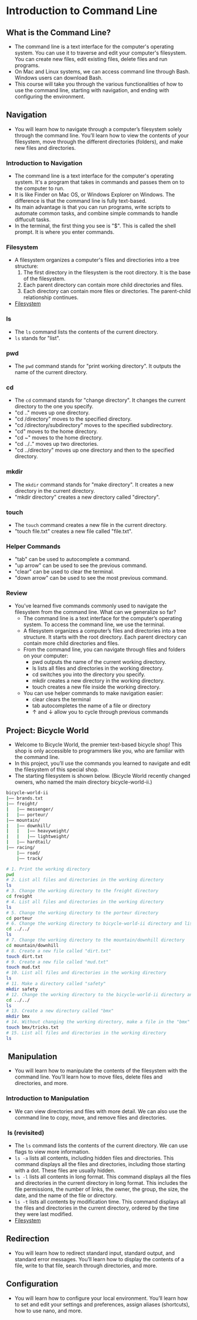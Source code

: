 # Introduction to Command Line

## What is the Command Line?

- The command line is a text interface for the computer's operating system. You can use it to traverse and edit your computer's filesystem. You can create new files, edit existing files, delete files and run programs.
- On Mac and Linux systems, we can access command line through Bash. Windows users can download Bash.
- This course will take you through the various functionalities of how to use the command line, starting with navigation, and ending with configuring the environment.

## Navigation

- You will learn how to navigate through a computer’s filesystem solely through the command line. You’ll learn how to view the contents of your filesystem, move through the different directories (folders), and make new files and directories.

### Introduction to Navigation

- The command line is a text interface for the computer's operating system. It's a program that takes in commands and passes them on to the computer to run.
- It is like Finder on Mac OS, or Windows Explorer on Windows. The difference is that the command line is fully text-based.
- Its main advantage is that you can run programs, write scripts to automate common tasks, and combine simple commands to handle diffucult tasks.
- In the terminal, the first thing you see is "$". This is called the shell prompt. It is where you enter commands.

### Filesystem

- A filesystem organizes a computer's files and directiories into a tree structure:
    1. The first directory in the filesystem is the root directory. It is the base of the filesystem.
    2. Each parent directory can contain more child directories and files.
    3. Each directory can contain more files or directories. The parent-child relationship continues.
- [Filesystem](filesystem.png)

### ls

- The `ls` command lists the contents of the current directory.
- `ls` stands for "list".

### pwd

- The `pwd` command stands for "print working directory". It outputs the name of the current directory.

### cd

- The `cd` command stands for "change directory". It changes the current directory to the one you specify.
- "cd .." moves up one directory.
- "cd /directory" moves to the specified directory.
- "cd /directory/subdirectory" moves to the specified subdirectory.
- "cd" moves to the home directory.
- "cd ~" moves to the home directory.
- "cd ../.." moves up two directories.
- "cd ../directory" moves up one directory and then to the specified directory.

### mkdir

- The `mkdir` command stands for "make directory". It creates a new directory in the current directory.
- "mkdir directory" creates a new directory called "directory".

### touch

- The `touch` command creates a new file in the current directory.
- "touch file.txt" creates a new file called "file.txt".

### Helper Commands

- "tab" can be used to autocomplete a command.
- "up arrow" can be used to see the previous command.
- "clear" can be used to clear the terminal.
- "down arrow" can be used to see the most previous command.

### Review

- You’ve learned five commands commonly used to navigate the filesystem from the command line. What can we generalize so far?
  - The command line is a text interface for the computer’s operating system. To access the command line, we use the terminal.
  - A filesystem organizes a computer’s files and directories into a tree structure. It starts with the root directory. Each parent directory can contain more child directories and files.
  - From the command line, you can navigate through files and folders on your computer:
    - pwd outputs the name of the current working directory.
    - ls lists all files and directories in the working directory.
    - cd switches you into the directory you specify.
    - mkdir creates a new directory in the working directory.
    - touch creates a new file inside the working directory.
  - You can use helper commands to make navigation easier:
    - clear clears the terminal
    - tab autocompletes the name of a file or directory
    - ↑ and ↓ allow you to cycle through previous commands

## Project: Bicycle World

- Welcome to Bicycle World, the premier text-based bicycle shop! This shop is only accessible to programmers like you, who are familiar with the command line.
- In this project, you’ll use the commands you learned to navigate and edit the filesystem of this special shop.
- The starting filesystem is shown below. (Bicycle World recently changed owners, who named the main directory bicycle-world-ii.)

```bash
bicycle-world-ii
|—— brands.txt
|—— freight/
|   |—— messenger/
|   |—— porteur/
|—— mountain/
|   |—— downhill/
|   |   |—— heavyweight/
|   |   |—— lightweight/
|   |—— hardtail/
|—— racing/
    |—— road/
    |—— track/
```

```bash
# 1. Print the working directory
pwd
# 2. List all files and directories in the working directory
ls
# 3. Change the working directory to the freight directory
cd freight
# 4. List all files and directories in the working directory
ls
# 5. Change the working directory to the porteur directory
cd porteur
# 6. Change the working directory to bicycle-world-ii directory and list all files and directories in the working directory
cd ../../
ls
# 7. Change the working directory to the mountain/downhill directory
cd mountain/downhill
# 8. Create a new file called "dirt.txt"
touch dirt.txt
# 9. Create a new file called "mud.txt"
touch mud.txt
# 10. List all files and directories in the working directory
ls
# 11. Make a directory called "safety"
mkdir safety
# 12. Change the working directory to the bicycle-world-ii directory and list all files and directories in the working directory
cd ../../
ls
# 13. Create a new directory called "bmx"
mkdir bmx
# 14. Without changing the working directory, make a file in the "bmx" directory called "tricks.txt"
touch bmx/tricks.txt
# 15. List all files and directories in the working directory
ls
```

##  Manipulation

- You will learn how to manipulate the contents of the filesystem with the command line. You’ll learn how to move files, delete files and directories, and more.

### Introduction to Manipulation

- We can view directories and files with more detail. We can also use the command line to copy, move, and remove files and directories.

###  ls (revisited)

- The `ls` command lists the contents of the current directory. We can use flags to view more information.
- `ls -a` lists all contents, including hidden files and directories. This command displays all the files and directories, including those starting with a dot. These files are usually hidden.
- `ls -l` lists all contents in long format. This command displays all the files and directories in the current directory in long format. This includes the file permissions, the number of links, the owner, the group, the size, the date, and the name of the file or directory.
- `ls -t` lists all contents by modification time. This command displays all the files and directories in the current directory, ordered by the time they were last modified.
- [Filesystem](ls-command-filesystem.png)

## Redirection

- You will learn how to redirect standard input, standard output, and standard error messages. You’ll learn how to display the contents of a file, write to that file, search through directories, and more.

## Configuration

- You will learn how to configure your local environment. You’ll learn how to set and edit your settings and preferences, assign aliases (shortcuts), how to use nano, and more.
